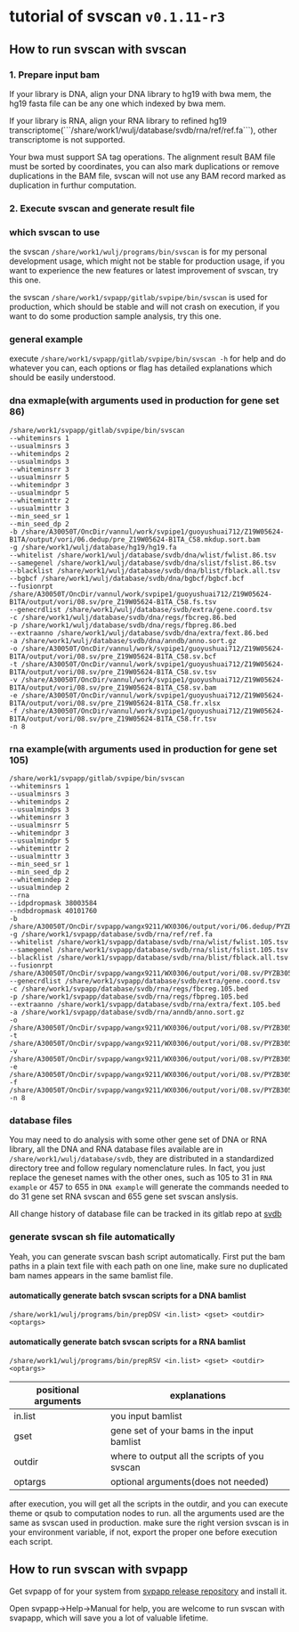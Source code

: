 # tutorial of svscan ```v0.1.11-r3```

## How to run svscan with svscan

### 1. Prepare input bam

   <p>If your library is DNA, align your DNA library to hg19 with bwa mem, the hg19 fasta file can be any one which indexed by bwa mem.</p>
  
   <p>If your library is RNA, align your RNA library to refined hg19 transcriptome(```/share/work1/wulj/database/svdb/rna/ref/ref.fa```), other transcriptome is not supported.</p>

   <p>Your bwa must support SA tag operations. The alignment result BAM file must be sorted by coordinates, you can also mark duplications or remove duplications in the BAM file, svscan will not use any BAM record marked as duplication in furthur computation.</p>

### 2. Execute svscan and generate result file

### which svscan to use

the svscan ```/share/work1/wulj/programs/bin/svscan``` is for my personal development usage, which might not be stable for production usage, if you want to experience the new features or latest improvement of svscan, try this one.

the svscan ```/share/work1/svpapp/gitlab/svpipe/bin/svscan``` is used for production, which should be stable and will not crash on execution, if you want to do some production sample analysis, try this one.

### general example
execute ```/share/work1/svpapp/gitlab/svpipe/bin/svscan -h``` for help and do whatever you can, each options or flag has detailed explanations which should be easily understood.

### dna exmaple(with arguments used in production for gene set 86)
   
   ``` 
   /share/work1/svpapp/gitlab/svpipe/bin/svscan
   --whiteminsrs 1
   --usualminsrs 3
   --whitemindps 2
   --usualmindps 3
   --whiteminsrr 3
   --usualminsrr 5
   --whitemindpr 3
   --usualmindpr 5
   --whiteminttr 2
   --usualminttr 3
   --min_seed_sr 1
   --min_seed_dp 2
   -b /share/A30050T/OncDir/vannul/work/svpipe1/guoyushuai712/Z19W05624-B1TA/output/vori/06.dedup/pre_Z19W05624-B1TA_C58.mkdup.sort.bam
   -g /share/work1/wulj/database/hg19/hg19.fa
   --whitelist /share/work1/wulj/database/svdb/dna/wlist/fwlist.86.tsv
   --samegenel /share/work1/wulj/database/svdb/dna/slist/fslist.86.tsv
   --blacklist /share/work1/wulj/database/svdb/dna/blist/fblack.all.tsv
   --bgbcf /share/work1/wulj/database/svdb/dna/bgbcf/bgbcf.bcf
   --fusionrpt /share/A30050T/OncDir/vannul/work/svpipe1/guoyushuai712/Z19W05624-B1TA/output/vori/08.sv/pre_Z19W05624-B1TA_C58.fs.tsv
   --genecrdlist /share/work1/wulj/database/svdb/extra/gene.coord.tsv
   -c /share/work1/wulj/database/svdb/dna/regs/fbcreg.86.bed
   -p /share/work1/wulj/database/svdb/dna/regs/fbpreg.86.bed
   --extraanno /share/work1/wulj/database/svdb/dna/extra/fext.86.bed
   -a /share/work1/wulj/database/svdb/dna/anndb/anno.sort.gz
   -o /share/A30050T/OncDir/vannul/work/svpipe1/guoyushuai712/Z19W05624-B1TA/output/vori/08.sv/pre_Z19W05624-B1TA_C58.sv.bcf
   -t /share/A30050T/OncDir/vannul/work/svpipe1/guoyushuai712/Z19W05624-B1TA/output/vori/08.sv/pre_Z19W05624-B1TA_C58.sv.tsv
   -v /share/A30050T/OncDir/vannul/work/svpipe1/guoyushuai712/Z19W05624-B1TA/output/vori/08.sv/pre_Z19W05624-B1TA_C58.sv.bam
   -e /share/A30050T/OncDir/vannul/work/svpipe1/guoyushuai712/Z19W05624-B1TA/output/vori/08.sv/pre_Z19W05624-B1TA_C58.fr.xlsx
   -f /share/A30050T/OncDir/vannul/work/svpipe1/guoyushuai712/Z19W05624-B1TA/output/vori/08.sv/pre_Z19W05624-B1TA_C58.fr.tsv
   -n 8
   ```
  
###  rna example(with arguments used in production for gene set 105)
   
   ```
   /share/work1/svpapp/gitlab/svpipe/bin/svscan
   --whiteminsrs 1
   --usualminsrs 3
   --whitemindps 2
   --usualmindps 3
   --whiteminsrr 3
   --usualminsrr 5
   --whitemindpr 3
   --usualmindpr 5
   --whiteminttr 2
   --usualminttr 3
   --min_seed_sr 1
   --min_seed_dp 2
   --whitemindep 2
   --usualmindep 2
   --rna
   --idpdropmask 38003584
   --ndbdropmask 40101760
   -b /share/A30050T/OncDir/svpapp/wangx9211/WX0306/output/vori/06.dedup/PYZB305R4000_B28.mkdup.sort.bam
   -g /share/work1/svpapp/database/svdb/rna/ref/ref.fa
   --whitelist /share/work1/svpapp/database/svdb/rna/wlist/fwlist.105.tsv
   --samegenel /share/work1/svpapp/database/svdb/rna/slist/fslist.105.tsv
   --blacklist /share/work1/svpapp/database/svdb/rna/blist/fblack.all.tsv
   --fusionrpt /share/A30050T/OncDir/svpapp/wangx9211/WX0306/output/vori/08.sv/PYZB305R4000_B28.fs.tsv
   --genecrdlist /share/work1/svpapp/database/svdb/extra/gene.coord.tsv
   -c /share/work1/svpapp/database/svdb/rna/regs/fbcreg.105.bed
   -p /share/work1/svpapp/database/svdb/rna/regs/fbpreg.105.bed
   --extraanno /share/work1/svpapp/database/svdb/rna/extra/fext.105.bed
   -a /share/work1/svpapp/database/svdb/rna/anndb/anno.sort.gz
   -o /share/A30050T/OncDir/svpapp/wangx9211/WX0306/output/vori/08.sv/PYZB305R4000_B28.sv.bcf
   -t /share/A30050T/OncDir/svpapp/wangx9211/WX0306/output/vori/08.sv/PYZB305R4000_B28.sv.tsv
   -v /share/A30050T/OncDir/svpapp/wangx9211/WX0306/output/vori/08.sv/PYZB305R4000_B28.sv.bam
   -e /share/A30050T/OncDir/svpapp/wangx9211/WX0306/output/vori/08.sv/PYZB305R4000_B28.fr.xlsx
   -f /share/A30050T/OncDir/svpapp/wangx9211/WX0306/output/vori/08.sv/PYZB305R4000_B28.fr.tsv
   -n 8
   ```
### database files
You may need to do analysis with some other gene set of DNA or RNA library, all the DNA and RNA database files available are in ```/share/work1/wulj/database/svdb```, they are distributed in a standardized directory tree and follow regulary nomenclature rules. In fact, you just replace the geneset names with the other ones, such as 105 to 31 in ```RNA example``` or 457 to 655 in ```DNA example``` will generate the commands needed to do 31 gene set RNA svscan and 655 gene set svscan anslysis.

All change history of database file can be tracked in its gitlab repo at [svdb](http://10.100.35.200:10080/wulj3253/svdb)

### generate svscan sh file automatically
Yeah, you can generate svscan bash script automatically. First put the bam paths in a plain text file with each path on one line, make sure no duplicated bam names appears in the same bamlist file.
#### automatically generate batch svscan scripts for a DNA bamlist
```/share/work1/wulj/programs/bin/prepDSV <in.list> <gset> <outdir> <optargs>```
#### automatically generate batch svscan scripts for a RNA bamlist
```/share/work1/wulj/programs/bin/prepRSV <in.list> <gset> <outdir> <optargs>```

|positional arguments| explanations
|--------------------|--------------
|in.list|you input bamlist
|gset|gene set of your bams in the input bamlist
|outdir|where to output all the scripts of you svscan
|optargs|optional arguments(does not needed)

after execution, you will get all the scripts in the outdir, and you can execute theme or qsub to computation nodes to run. all the arguments used are the same as svscan used in production. make sure the right version svscan is in your environment variable, if not, export the proper one before execution each script.


## How to run svscan with svpapp

Get svpapp of for your system from [svpapp release repository](http://10.100.35.200:10080/wulj3253/svpapp) and install it.

Open svpapp->Help->Manual for help, you are welcome to run svscan with svapapp, which will save you a lot of valuable lifetime.
